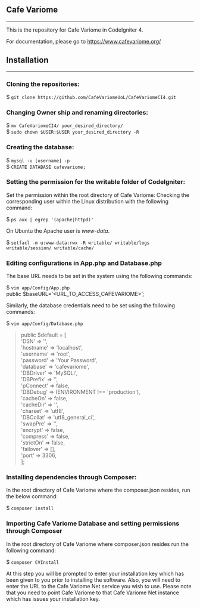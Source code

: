 ## Cafe Variome
---

This is the repository for Cafe Variome in CodeIgniter 4. 

For documentation, please go to https://www.cafevariome.org/
  

## Installation
---  
### Cloning the repositories:

$ `git clone https://github.com/CafeVariomeUoL/CafeVariomeCI4.git`  

### Changing Owner ship and renaming directories:

$ `mv CafeVariomeCI4/ your_desired_directory/`  
$ `sudo chown $USER:$USER your_desired_directory -R`

### Creating the database:

$ `mysql -u [username] -p`  
$ `CREATE DATABASE cafevariome;`  

### Setting the permission for the writable folder of CodeIgniter:

Set the permission within the root directory of Cafe Variome:
Checking the corresponding user within the Linux distribution with the following command:  

$ `ps aux | egrep '(apache|httpd)'`   

On Ubuntu the Apache user is _www-data_.  

$ `setfacl -m u:www-data:rwx -R writable/ writable/logs writable/session/ writable/cache/`

### Editing configurations in App.php and Database.php

The base URL needs to be set in the system using the following commands:

$ `vim app/Config/App.php`  
public $baseURL=’<URL_TO_ACCESS_CAFEVARIOME>’;

Similarly, the database credentials need to be set using the following commands:  

$ `vim app/Config/Database.php`

> public $default = [  
>               'DSN'      => '',  
>               'hostname' => 'localhost',  
>               'username' => 'root',  
>               'password' => 'Your Password',  
>               'database' => 'cafevariome',  
>               'DBDriver' => 'MySQLi',  
>               'DBPrefix' => '',  
>               'pConnect' => false,  
>               'DBDebug'  => (ENVIRONMENT !== 'production'),  
>               'cacheOn'  => false,  
>               'cacheDir' => '',  
>               'charset'  => 'utf8',  
>               'DBCollat' => 'utf8_general_ci',  
>               'swapPre'  => '',  
>               'encrypt'  => false,  
>               'compress' => false,  
>               'strictOn' => false,  
>               'failover' => [],  
>               'port'     => 3306,  
>        ];

### Installing dependencies through Composer:  

In the root directory of Cafe Variome where the composer.json resides, run the below command:

$ `composer install`

### Importing Cafe Variome Database and setting permissions through Composer

In the root directory of Cafe Variome where composer.json resides run the following command:

$ `composer CVInstall`

At this step you will be prompted to enter your installation key which has been given to you prior to installing the software. 
Also, you will need to enter the URL to the Cafe Variome Net service you wish to use. Please note that you need to point Cafe Variome to that Cafe Variome Net instance which has issues your installation key.
